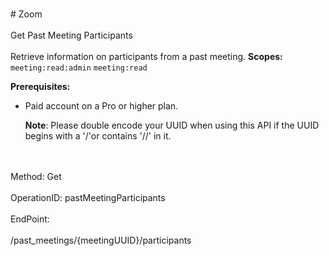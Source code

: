 <br>#     Zoom</br>
<br>Get Past Meeting Participants</br>
<br>Retrieve information on participants from a past meeting. 
**Scopes:** `meeting:read:admin` `meeting:read`

**Prerequisites:**
* Paid account on a Pro or higher plan.

   **Note**: Please double encode your UUID when using this API if the UUID begins with a '/'or contains '//' in it.
</br>
<br>Method: Get</br>
<br>OperationID: pastMeetingParticipants</br>
<br>EndPoint:</br>
<br>/past_meetings/{meetingUUID}/participants</br>
